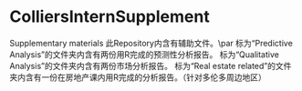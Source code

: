 # ColliersInternSupplement
Supplementary materials
此Repository内含有辅助文件。\par
标为“Predictive Analysis”的文件夹内含有两份用R完成的预测性分析报告。
标为“Qualitative Analysis”的文件夹内含有两份市场分析报告。
标为“Real estate related”的文件夹内含有一份在房地产课内用R完成的分析报告。（针对多伦多周边地区）
